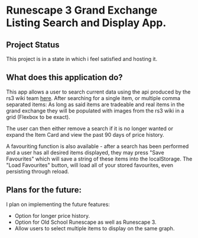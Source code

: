 # Runescape 3 Grand Exchange Listing Search and Display App.

## Project Status
This project is in a state in which i feel satisfied and hosting it.

## What does this application do?
This app allows a user to search current data using the api produced by the rs3 wiki team [here](https://api.weirdgloop.org/#/).
After searching for a single item, or multiple comma separated items:
As long as said items are tradeable and real items in the grand exchange they will be populated with images
from the rs3 wiki in a grid (Flexbox to be exact).

The user can then either remove a search if it is no longer wanted or expand the Item Card and view
the past 90 days of price history.

A favouriting function is also available - after a search has been performed and a user has all
desired items displayed, they may press "Save Favourites" which will save a string of these items
into the localStorage.
The "Load Favourites" button, will load all of your stored favourites, even persisting through reload.

## Plans for the future:
I plan on implementing the future features:
* Option for longer price history.
* Option for Old School Runescape as well as Runescape 3.
* Allow users to select multiple items to display on the same graph.